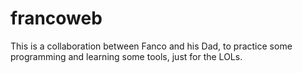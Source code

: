 # francoweb
This is a collaboration between Fanco and his Dad, to practice some programming and learning some tools, just for the LOLs.